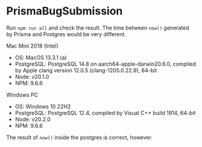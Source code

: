 # PrismaBugSubmission

Run `npm run all` and check the result. The time between `now()` generated by Prisma and Postgres would be very different.

Mac Mini 2018 (Intel)

-   OS: MacOS 13.3.1 (a)
-   PostgreSQL: PostgreSQL 14.8 on aarch64-apple-darwin20.6.0, compiled by Apple clang version 12.0.5 (clang-1205.0.22.9), 64-bit
-   Node: v20.1.0
-   NPM: 9.6.6

Windows PC

-   OS: Windows 10 22H2
-   PostgreSQL: PostgreSQL 12.4, compiled by Visual C++ build 1914, 64-bit
-   Node: v20.2.0
-   NPM: 9.6.6

The result of `now()` inside the postgres is correct, however.
